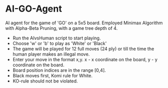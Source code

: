 # AI-GO-Agent
AI agent for the game of 'GO' on a 5x5 board.
Employed Minimax Algorithm with Alpha-Beta Pruning, with a game tree depth of 4.

- Run the AIvsHuman script to start playing.
- Choose 'w' or 'b' to play as 'White' or 'Black'
- The game will be played for 12 full moves (24 ply) or till the time the human player makes an illegal move.
- Enter your move in the format x,y. x - x coordinate on the board, y - y coordinate on the board.
- Board position indices are in the range [0,4].
- Black moves first, Komi rule for White.
- KO-rule should not be violated.
